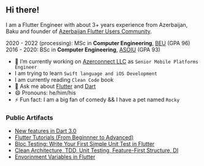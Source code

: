 ## Hi there! 

I am a Flutter Engineer with about 3+ years experience from Azerbaijan, Baku and founder of [Azerbaijan Flutter Users Community](https://www.facebook.com/groups/225232131679922/).

2020 - 2022 (processing): MSc in **Computer Engineering**, [BEU](http://www.beu.edu.az/en) (GPA 96) </br>
2016 - 2020: BSc in **Computer Engineering**, [ASOIU](http://www.asoiu.edu.az/en) (GPA 93)


- 🔭 I’m currently working on [Azerconnect LLC](https://github.com/AzDigitalLab) as `Senior Mobile Platforms Engineer`
- I am trying to learn `Swift language and iOS Development`
- I am currently reading `Clean Code` book
- 💬 Ask me about [Flutter](https://github.com/flutter/flutter) and [Dart](https://github.com/dart-lang)
- 😄 Pronouns: he/him/his
- ⚡ Fun fact: I am a big fan of comedy && I have a pet named `Rocky`

### Public Artifacts
- [New features in Dart 3.0](https://yusubov.com/news-features-in-dart-3)
- [Flutter Tutorials (From Beginnner to Advanced)](https://www.youtube.com/playlist?list=PLKLWpjPq8LfiRzB_GIQhld7Pz8UmvChOQ)
- [Bloc Testing: Write Your First Simple Unit Test in Flutter](https://medium.com/flutter-community/bloc-testing-write-your-first-simple-unit-test-in-flutter-1eee1d1642aa)
- [Clean Architecture, TDD, Unit Testing, Feature-First Structure, DI](https://www.youtube.com/watch?v=EVMH6HBMxY8&t=1964s)
- [Envorinment Variables in Flutter](https://www.youtube.com/watch?v=hGGGGoVLIHY)
